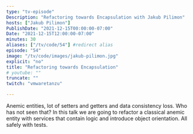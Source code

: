 ```yaml
---
type: "tv-episode"
Description: "Refactoring towards Encapsulation with Jakub Pilimon"
hosts: ["Jakub Pilimon"]
PublishDate: "2021-12-15T00:00:00-07:00"
Date: "2021-12-15T12:00:00-07:00"
minutes: 30
aliases: ["/tv/code/54"] #redirect alias
episode: "54"
image: "/tv/code/images/jakub-pilimon.jpg"
explicit: "no"
title: "Refactoring towards Encapsulation"
# youtube: ""
truncate: ""
twitch: "vmwaretanzu"

---
```


Anemic entities, lot of setters and getters and data consistency loss. Who has not seen that? In this talk we are going to refactor a classical anemic entity with services that contain logic and introduce object orientation. All safely with tests.
